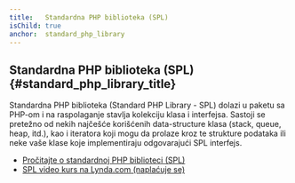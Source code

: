 ```yaml
---
title:   Standardna PHP biblioteka (SPL)
isChild: true
anchor:  standard_php_library
---
```


## Standardna PHP biblioteka (SPL) {#standard_php_library_title}

Standardna PHP biblioteka (Standard PHP Library - SPL) dolazi u paketu sa PHP-om i na raspolaganje stavlja
kolekciju klasa i interfejsa. Sastoji se pretežno od nekih najčešće korišćenih data-structure klasa (stack, queue, heap, itd.),
kao i iteratora koji mogu da prolaze kroz te strukture podataka ili neke vaše klase koje implementiraju
odgovarajući SPL interfejs.

* [Pročitajte o standardnoj PHP biblioteci (SPL)][spl]
* [SPL video kurs na Lynda.com (naplaćuje se)][spllynda]


[spl]: http://php.net/book.spl
[spllynda]: http://www.lynda.com/PHP-tutorials/Up-Running-Standard-PHP-Library/175038-2.html
